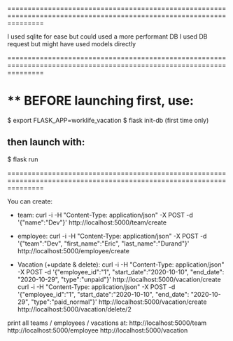 
=====================================================================================================================

I used sqlite for ease but could used a more performant DB
I used DB request but might have used models directly

=====================================================================================================================

** BEFORE launching first, use:
==============================
$ export FLASK_APP=worklife_vacation
$ flask init-db           (first time only)

then launch with:
----------------
$ flask run

=====================================================================================================================

You can create:
 - team:
curl -i -H "Content-Type: application/json" -X POST -d '{"name":"Dev"}' http://localhost:5000/team/create

 - employee:
curl -i -H "Content-Type: application/json" -X POST -d '{"team":"Dev", "first_name":"Eric", "last_name":"Durand"}' http://localhost:5000/employee/create

- Vacation (+update & delete):
curl -i -H "Content-Type: application/json" -X POST -d '{"employee_id":"1", "start_date":"2020-10-10", "end_date": "2020-10-29", "type":"unpaid"}' http://localhost:5000/vacation/create
curl -i -H "Content-Type: application/json" -X POST -d '{"employee_id":"1", "start_date":"2020-10-10", "end_date": "2020-10-29", "type":"paid_normal"}' http://localhost:5000/vacation/create
http://localhost:5000/vacation/delete/2

print all teams / employees / vacations at:
http://localhost:5000/team
http://localhost:5000/employee
http://localhost:5000/vacation

